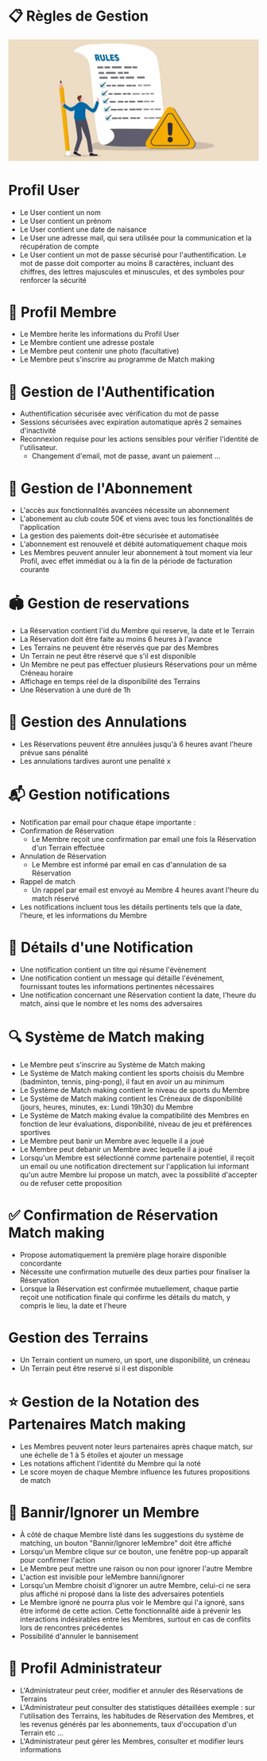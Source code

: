 # 📋 Règles de Gestion
![gestion rules image](assets/imgs/rules.jpg)

# Profil User
- Le User contient un nom
- Le User contient un prénom
- Le User contient une date de naisance
- Le User une adresse mail, qui sera utilisée pour la communication et la récupération de compte
- Le User contient un mot de passe sécurisé pour l'authentification. Le mot de passe doit comporter au moins 8 caractères, incluant des chiffres, des lettres majuscules et minuscules, et des symboles pour renforcer la sécurité

# 👥 Profil Membre
- Le Membre herite les informations du Profil User
- Le Membre contient une adresse postale
- Le Membre peut contenir une photo (facultative)
- Le Membre peut s'inscrire au programme de Match making

# 🔐 Gestion de l'Authentification
- Authentification sécurisée avec vérification du mot de passe
- Sessions sécurisées avec expiration automatique après 2 semaines d'inactivité
- Reconnexion requise pour les actions sensibles pour vérifier l'identité de l'utilisateur.
    - Changement d'email, mot de passe, avant un paiement ...

# 📅 Gestion de l'Abonnement
- L'accès aux fonctionnalités avancées nécessite un abonnement
- L'abonement au club coute 50€ et viens avec tous les fonctionalités de l'application
- La gestion des paiements doit-être sécurisée et automatisée
- L'abonnement est renouvelé et débité automatiquement chaque mois
- Les Membres peuvent annuler leur abonnement à tout moment via leur Profil, avec effet immédiat ou à la fin de la période de facturation courante

# 🏟️ Gestion de reservations
- La Réservation contient l'id du Membre qui reserve, la date et le Terrain
- La Réservation doit être faite au moins 6 heures à l'avance
- Les Terrains ne peuvent être réservés que par des Membres
- Un Terrain ne peut être réservé que s'il est disponible
- Un Membre ne peut pas effectuer plusieurs Réservations pour un même Créneau horaire
- Affichage en temps réel de la disponibilité des Terrains
- Une Réservation à une duré de 1h

# 🚫 Gestion des Annulations
- Les Réservations peuvent être annulées jusqu'à 6 heures avant l'heure prévue sans pénalité
- Les annulations tardives auront une penalité x

# 📬 Gestion notifications
- Notification par email pour chaque étape importante : 
- Confirmation de Réservation
     - Le Membre reçoit une confirmation par email une fois la Réservation d'un Terrain effectuée
- Annulation de Réservation
    - Le Membre est informé par email en cas d'annulation de sa Réservation
- Rappel de match
    - Un rappel par email est envoyé au Membre 4 heures avant l'heure du match réservé
- Les notifications incluent tous les détails pertinents tels que la date, l'heure, et les informations du Membre

# 📩 Détails d'une Notification
- Une notification contient un titre qui résume l'évènement
- Une notification contient un message qui détaille l'événement, fournissant toutes les informations pertinentes nécessaires
- Une notification concernant une Réservation contient la date, l'heure du match, ainsi que le nombre et les noms des adversaires

# 🔍 Système de Match making
- Le Membre peut s'inscrire au Système de Match making
- Le Système de Match making contient les sports choisis du Membre (badminton, tennis, ping-pong), il faut en avoir un au minimum
- Le Système de Match making contient le niveau de sports du Membre 
- Le Système de Match making contient les Créneaux de disponibilité (jours, heures, minutes, ex: Lundi 19h30) du Membre
- Le Système de Match making évalue la compatibilité des Membres en fonction de leur évaluations, disponibilité, niveau de jeu et préférences sportives
- Le Membre peut banir un Membre avec lequelle il a joué
- Le Membre peut debanir un Membre avec lequelle il a joué
- Lorsqu'un Membre est sélectionné comme partenaire potentiel, il reçoit un email ou une notification directement sur l'application lui informant qu'un autre Membre lui propose un match, avec la possibilité d'accepter ou de refuser cette proposition

# ✅ Confirmation de Réservation Match making
- Propose automatiquement la première plage horaire disponible concordante
- Nécessite une confirmation mutuelle des deux parties pour finaliser la Réservation
- Lorsque la Réservation est confirmée mutuellement, chaque partie reçoit une notification finale qui confirme les détails du match, y compris le lieu, la date et l'heure

# Gestion des Terrains
- Un Terrain contient un numero, un sport, une disponibilité, un créneau
- Un Terrain peut être reservé si il est disponible

# ⭐ Gestion de la Notation des Partenaires Match making
- Les Membres peuvent noter leurs partenaires après chaque match, sur une échelle de 1 à 5 étoiles et ajouter un message
- Les notations affichent l'identité du Membre qui la noté
- Le score moyen de chaque Membre influence les futures propositions de match

# 🚷 Bannir/Ignorer un Membre
- À côté de chaque Membre listé dans les suggestions du système de matching, un bouton "Bannir/Ignorer leMembre" doit être affiché
- Lorsqu'un Membre clique sur ce bouton, une fenêtre pop-up apparaît pour confirmer l'action
- Le Membre peut mettre une raison ou non pour ignorer l'autre Membre
- L'action est invisible pour leMembre banni/ignorer
- Lorsqu'un Membre choisit d'ignorer un autre Membre, celui-ci ne sera plus affiché ni proposé dans la liste des adversaires potentiels
- Le Membre ignoré ne pourra plus voir le Membre qui l'a ignoré, sans être informé de cette action. Cette fonctionnalité aide à prévenir les interactions indésirables entre les Membres, surtout en cas de conflits lors de rencontres précédentes
- Possibilité d'annuler le bannisement

# 👤 Profil Administrateur
- L'Administrateur peut créer, modifier et annuler des Réservations de Terrains
- L'Administrateur peut consulter des statistiques détaillées exemple : sur l'utilisation des Terrains, les habitudes de Réservation des Membres, et les revenus générés par les abonnements, taux d'occupation d'un Terrain etc ...
- L'Administrateur peut gérer les Membres, consulter et modifier leurs informations